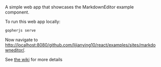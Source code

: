 A simple web app that showcases the MarkdownEditor example component.

To run this web app locally:

```bash
gopherjs serve
```

Now navigate to [http://localhost:8080/github.com/lijianying10/react/examples/sites/markdowneditor/](http://localhost:8080/github.com/lijianying10/react/examples/sites/markdowneditor/).

See [the wiki](https://github.com/myitcv/react/wiki) for more details
